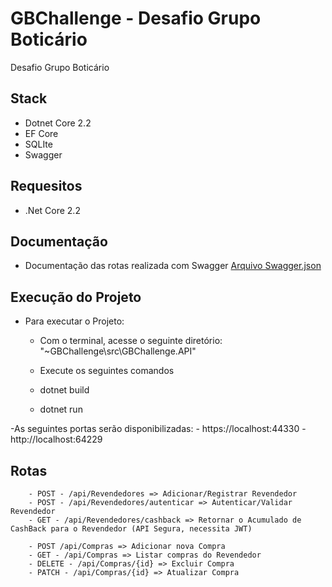 # GBChallenge - Desafio Grupo Boticário
Desafio Grupo Boticário

## Stack 

- Dotnet Core 2.2
- EF Core
- SQLIte
- Swagger

## Requesitos

- .Net Core 2.2 

## Documentação

- Documentação das rotas realizada com Swagger [Arquivo Swagger.json](docs/Swagger_GrupoBoticario_Challenge.json)

## Execução do Projeto

- Para executar o Projeto:
    - Com o terminal, acesse o seguinte diretório: "~GBChallenge\src\GBChallenge.API"
    
    - Execute os seguintes comandos

    - dotnet build
    - dotnet run

-As seguintes portas serão disponibilizadas:
    - https://localhost:44330
    - http://localhost:64229


## Rotas 

		- POST - /api/Revendedores => Adicionar/Registrar Revendedor
        - POST - /api/Revendedores/autenticar => Autenticar/Validar Revendedor
        - GET - /api/Revendedores/cashback => Retornar o Acumulado de CashBack para o Revendedor (API Segura, necessita JWT)
      
        - POST /api/Compras => Adicionar nova Compra
        - GET - /api/Compras => Listar compras do Revendedor
        - DELETE - /api/Compras/{id} => Excluir Compra
        - PATCH - /api/Compras/{id} => Atualizar Compra


		

